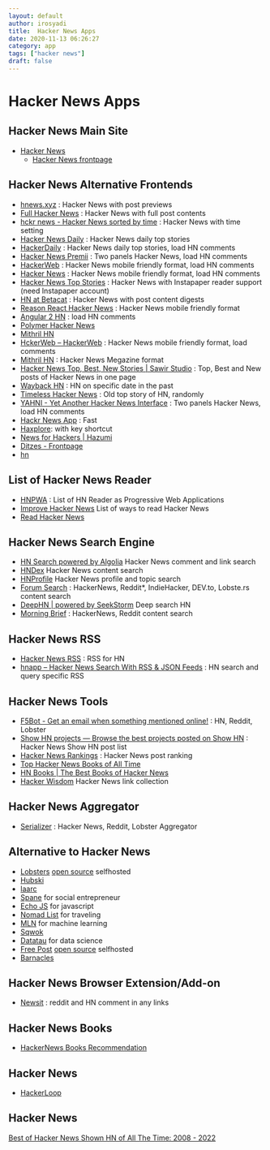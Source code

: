 ```yaml
---
layout: default
author: irosyadi
title:  Hacker News Apps
date: 2020-11-13 06:26:27
category: app
tags: ["hacker news"]
draft: false
---
```


# Hacker News Apps

## Hacker News Main Site
- [Hacker News](https://news.ycombinator.com/)
    - [Hacker News frontpage](https://news.ycombinator.com/front)

## Hacker News Alternative Frontends
- [hnews.xyz](https://hnews.xyz/top) : Hacker News with post previews
- [Full Hacker News](https://www.fullhn.com/) : Hacker News with full post contents
- [hckr news - Hacker News sorted by time](https://hckrnews.com/) : Hacker News with time setting
- [Hacker News Daily](http://www.daemonology.net/hn-daily/) : Hacker News daily top stories
- [HackerDaily](https://hackerdaily.io/) : Hacker News daily top stories, load HN comments
- [Hacker News Premii](https://hn.premii.com/) : Two panels Hacker News, load HN comments
- [HackerWeb](https://hackerweb.app/#/) : Hacker News mobile friendly format, load HN comments
- [Hacker News](https://hack.ernews.info/) : Hacker News mobile friendly format, load HN comments
- [Hacker News Top Stories](https://www.read.hn/) : Hacker News with Instapaper reader support (need Instapaper account)
- [HN at Betacat](https://hackernews.betacat.io/) : Hacker News with post content digests
- [Reason React Hacker News](https://hackernewsmobile.com/#/) : Hacker News mobile friendly format
- [Angular 2 HN](https://angular2-hn.firebaseapp.com/news/1) :  load HN comments
- [Polymer Hacker News](https://hn-polymer-2.firebaseapp.com/)
- [Mithril HN](https://mithril-hn.firebaseapp.com/#!/top/1)
- [HckerWeb – HackerWeb](https://hn.leftium.com/) : Hacker News mobile friendly format, load comments 
- [Mithril HN](https://mithril-hn.firebaseapp.com/#!/top/1)  : Hacker News Megazine format
- [Hacker News Top, Best, New Stories | Sawir Studio](https://hn.sawirstudio.com/) : Top, Best and New posts of Hacker News in one page
- [Wayback HN](http://www.waybackhn.com/) : HN on specific date in the past
- [Timeless Hacker News](https://thn.rakhim.org/) : Old top story of HN, randomly
- [YAHNI - Yet Another Hacker News Interface](https://yahni.news/) : Two panels Hacker News, load HN comments
- [Hackr News App](https://hackr-news-dj.netlify.app/top) : Fast
- [Haxplore](https://haxplore.pabue.co/): with key shortcut
- [News for Hackers | Hazumi](https://www.hazumi.news/)
- [Ditzes - Frontpage](https://ditzes.com/frontpage)
- [hn](https://read-hn.herokuapp.com/)

## List of Hacker News Reader
- [HNPWA](https://hnpwa.com/) : List of HN Reader as Progressive Web Applications
- [Improve Hacker News](https://hackerbits.com/hacker-news/improve-hacker-news-ui/) List of ways to read Hacker News
- [Read Hacker News](https://readhacker.news/)

## Hacker News Search Engine
- [HN Search powered by Algolia](https://hn.algolia.com/) Hacker News comment and link search
- [HNDex](https://hndex.org/) Hacker News content search
- [HNProfile](https://hnprofile.com/) Hacker News profile and topic search
- [Forum Search](https://forumsearch.io/) : HackerNews, Reddit*, IndieHacker, DEV.to, Lobste.rs content search
- [DeepHN | powered by SeekStorm](https://deephn.org/) Deep search HN
- [Morning Brief](https://morningbrief.ai/setup) : HackerNews, Reddit content search

## Hacker News RSS
- [Hacker News RSS](https://hnrss.github.io/) : RSS for HN
- [hnapp – Hacker News Search With RSS & JSON Feeds](http://hnapp.com/) : HN search and query specific RSS

## Hacker News Tools
- [F5Bot - Get an email when something mentioned online!](https://f5bot.com/) : HN, Reddit, Lobster
- [Show HN projects — Browse the best projects posted on Show HN](https://showhn-dashboard.netlify.app/) : Hacker News Show HN post list
- [Hacker News Rankings](http://hnrankings.info/) : Hacker News post ranking
- [Top Hacker News Books of All Time](https://hackernewsbooks.com/top-books-on-hacker-news)
- [HN Books | The Best Books of Hacker News](https://yahnd.com/books/)
- [Hacker Wisdom](https://www.askhnwisdom.com/) Hacker News link collection

## Hacker News Aggregator
- [Serializer](http://serializer.io/) : Hacker News, Reddit, Lobster Aggregator

## Alternative to Hacker News
- [Lobsters](https://lobste.rs/) [open source](https://github.com/lobsters/) selfhosted
- [Hubski](https://hubski.com/)
- [laarc](https://www.laarc.io/)
- [Spane](https://www.spane.org/) for social entrepreneur
- [Echo JS](https://www.echojs.com/) for javascript
- [Nomad List](https://nomadlist.com/forum/) for traveling
- [MLN](https://mln.dev/top/1) for machine learning
- [Sqwok](https://sqwok.im/)
- [Datatau](https://datatau.net/) for data science
- [Free Post](https://freepo.st/) [open source](https://notabug.org/zPlus/freepost) selfhosted
- [Barnacles](https://barnacl.es/)

## Hacker News Browser Extension/Add-on
- [Newsit](https://newsit.benwinding.com/) : reddit and HN comment in any links

## Hacker News Books
- [HackerNews Books Recommendation](https://hacker-recommended-books.vercel.app/category/0/past-6-months/page/0/0)

## Hacker News
* [HackerLoop](https://devss.io/)

## Hacker News
[Best of Hacker News Shown HN of All The Time: 2008 - 2022](https://bestofshowhn.com/)